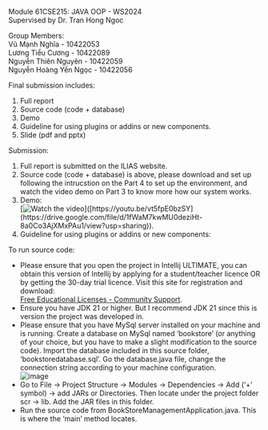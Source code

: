 Module 61CSE215: JAVA OOP - WS2024  
Supervised by Dr. Tran Hong Ngoc  

Group Members:  
Vũ Mạnh Nghĩa - 10422053  
Lương Tiểu Cương - 10422089  
Nguyễn Thiên Nguyên - 10422059  
Nguyễn Hoàng Yến Ngọc - 10422056  

Final submission includes:
1. Full report
2. Source code (code + database)
3. Demo
4. Guideline for using plugins or addins or new components.
5. Slide (pdf and pptx)  
  
Submission:
1. Full report is submitted on the ILIAS website.
2. Source code (code + database) is above, please download and set up following the intrucstion on the Part 4 to set up the environment, and watch the video demo on Part 3 to know more how our system works.
3. Demo:  
[![Watch the video]([https://i.sstatic.net/Vp2cE.png](https://drive.google.com/file/d/1fWaM7kwMU0deziHt-8a0Co3AjXMxPAu1/view?usp=sharing))]([https://youtu.be/vt5fpE0bzSY](https://drive.google.com/file/d/1fWaM7kwMU0deziHt-8a0Co3AjXMxPAu1/view?usp=sharing)).  
4. Guideline for using plugins or addins or new components:  

To run source code:  
- Please ensure that you open the project in Intellij ULTIMATE, you can obtain this version of Intellij by applying for a student/teacher licence OR by getting the 30-day trial licence. Visit this site for registration and download:  
[Free Educational Licenses - Community Support](https://www.jetbrains.com/community/education/#students).  
- Ensure you have JDK 21 or higher. But I recommend JDK 21 since this is version the project was developed in.
- Please ensure that you have MySql server installed on your machine and is running. Create a database on MySql named ‘bookstore’ (or anything of your choice, but you have to make a slight modification to the source code). Import the database included in this source folder, ‘bookstoredatabase.sql’. Go the database.java file, change the connection string according to your machine configuration.  
 ![image](https://github.com/user-attachments/assets/52273141-db3e-437a-a9d0-8e092d758276)
- Go to File -> Project Structure -> Modules -> Dependencies -> Add (‘+’ symbol) -> add JARs or Directories. Then locate under the project folder scr -> lib. Add the JAR files in this folder. 
- Run the source code from BookStoreManagementApplication.java. This is where the ‘main’ method locates.

